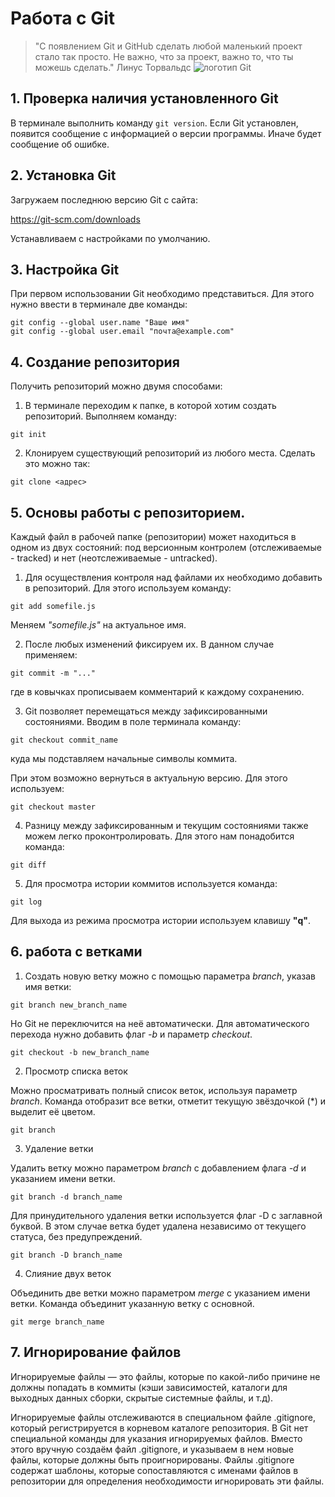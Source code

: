 # Работа с Git
> "C появлением Git и GitHub  сделать любой маленький проект стало так просто. Не важно, что за проект, важно то, что ты можешь сделать." Линус Торвальдс
![логотип Git](logo.jpg)

## 1. Проверка наличия установленного Git
В терминале выполнить команду `git version`.
Если Git установлен, появится сообщение с информацией о версии программы. Иначе будет сообщение об ошибке.

## 2. Установка  Git
Загружаем последнюю версию Git с сайта:

https://git-scm.com/downloads

Устанавливаем с настройками по умолчанию.

## 3. Настройка Git

При первом использовании Git необходимо представиться. Для этого нужно ввести в терминале две команды:

```
git config --global user.name "Ваше имя"
git config --global user.email "почта@example.com"
```

## 4. Создание репозитория

Получить репозиторий можно двумя способами:

1. В терминале переходим к папке, в которой хотим создать репозиторий. Выполняем команду:
```
git init
```
2. Клонируем существующий репозиторий из любого места. Сделать это можно так:
``` 
git clone <адрес>
```
## 5. Основы работы с репозиторием. 

Каждый файл в рабочей папке (репозитории) может находиться в одном из двух состояний: под версионным контролем (отслеживаемые - tracked) и нет (неотслеживаемые - untracked).
 
1. Для осуществления контроля над файлами их необходимо добавить в репозиторий. Для этого используем команду:
```
git add somefile.js
```
Меняем *"somefile.js"* на актуальное имя.

2. После любых изменений фиксируем их. В данном случае применяем: 
```
git commit -m "..."
```
где в ковычках прописываем комментарий к каждому сохранению. 

3. Git позволяет перемещаться между зафиксированными состояниями. Вводим в поле терминала команду:
```
git checkout commit_name
```
куда мы подставляем начальные символы коммита.

При этом возможно вернуться в актуальную версию. Для этого используем:
```
git checkout master
``` 

4. Разницу между  зафиксированным и текущим состояниями также можем легко проконтролировать. Для этого нам понадобится команда:
```
git diff
```
5. Для просмотра истории коммитов используется команда:
```
git log
```
Для выхода из режима просмотра истории используем клавишу **"q"**.

## 6. работа с ветками

1. Создать новую ветку можно с помощью параметра *branch*, указав имя ветки:

```
git branch new_branch_name
```

Но Git не переключится на неё автоматически. Для автоматического перехода нужно добавить флаг *-b* и параметр *checkout*.

```
git checkout -b new_branch_name
```

2. Просмотр списка веток

Можно просматривать полный список веток, используя параметр *branch*. Команда отобразит все ветки, отметит текущую звёздочкой (*) и выделит её цветом.

```
git branch
```

3. Удаление ветки

Удалить ветку можно параметром *branch* с добавлением флага *-d* и указанием имени ветки. 
```
git branch -d branch_name
```
Для принудительного удаления ветки используется флаг -D с заглавной буквой. В этом случае ветка будет удалена независимо от текущего статуса, без предупреждений.
```
git branch -D branch_name
```

4. Слияние двух веток

Объединить две ветки можно параметром *merge* с указанием имени ветки. Команда объединит указанную ветку с основной.
```
git merge branch_name
```

## 7. Игнорирование файлов

Игнорируемые файлы — это файлы, которые по какой-либо причине не должны попадать в коммиты (кэши зависимостей, каталоги для выходных данных сборки, скрытые системные файлы, и т.д).

Игнорируемые файлы отслеживаются в специальном файле .gitignore, который регистрируется в корневом каталоге репозитория. В Git нет специальной команды для указания игнорируемых файлов. Вместо этого вручную создаём файл .gitignore, и указываем в нем новые файлы, которые должны быть проигнорированы. Файлы .gitignore содержат шаблоны, которые сопоставляются с именами файлов в репозитории для определения необходимости игнорировать эти файлы.